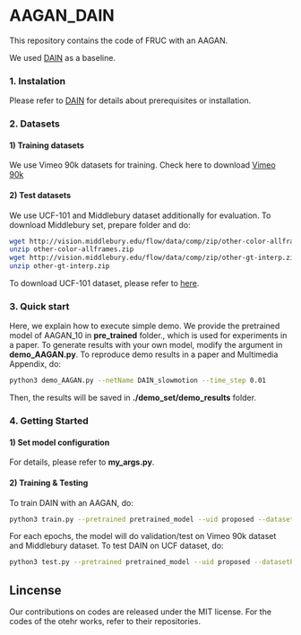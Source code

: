 # AAGAN_DAIN

This repository contains the code of FRUC with an AAGAN.

We used [DAIN](https://github.com/baowenbo/DAIN) as a baseline. 

### 1. Instalation

Please refer to [DAIN](https://github.com/baowenbo/DAIN) for details about prerequisites or installation. 

### 2. Datasets
#### 1) Training datasets
We use Vimeo 90k datasets for training. Check here to download [Vimeo 90k](https://github.com/anchen1011/toflow/blob/master/download_dataset.sh)

#### 2) Test datasets
We use UCF-101 and Middlebury dataset additionally for evaluation. 
To download Middlebury set, prepare folder and do:
~~~bash
wget http://vision.middlebury.edu/flow/data/comp/zip/other-color-allframes.zip
unzip other-color-allframes.zip
wget http://vision.middlebury.edu/flow/data/comp/zip/other-gt-interp.zip
unzip other-gt-interp.zip
~~~
To download UCF-101 dataset, please refer to [here](https://github.com/harvitronix/five-video-classification-methods).

### 3. Quick start
Here, we explain how to execute simple demo.
We provide the pretrained model of AAGAN_10 in **pre_trained** folder., which is used for experiments in a paper.
To generate results with your own model, modify the argument in **demo_AAGAN.py**.
To reproduce demo results in a paper and Multimedia Appendix, do:

~~~bash
python3 demo_AAGAN.py --netName DAIN_slowmotion --time_step 0.01
~~~
Then, the results will be saved in **./demo_set/demo_results** folder.

### 4. Getting Started
#### 1) Set model configuration
For details, please refer to **my_args.py**.

#### 2) Training & Testing
To train DAIN with an AAGAN, do:

~~~bash
python3 train.py --pretrained pretrained_model --uid proposed --datasetPath ./vimeo_dataset/vimeo_triplet/ --rectify_lr 0.0001 --AUTO True --MULTI_FRAME True
~~~

For each epochs, the model will do validation/test on Vimeo 90k dataset and Middlebury dataset.
To test DAIN on UCF dataset, do:
~~~bash
python3 test.py --pretrained pretrained_model --uid proposed --datasetPath ./vimeo_dataset/vimeo_triplet/ --rectify_lr 0.0001 --AUTO True --MULTI_FRAME True
~~~

## Lincense
Our contributions on codes are released under the MIT license. For the codes of the otehr works, refer to their repositories.

